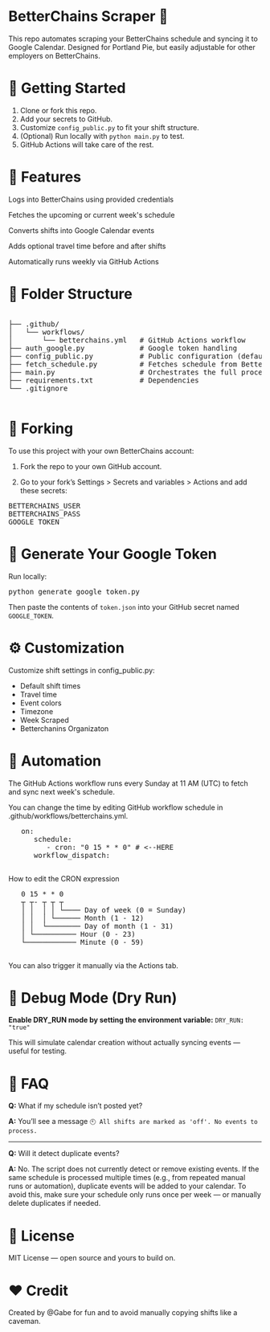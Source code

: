 # BetterChains Scraper 🧠

This repo automates scraping your BetterChains schedule and syncing it to Google Calendar. Designed for Portland Pie, but easily adjustable for other employers on BetterChains.

# 🚀 Getting Started

1. Clone or fork this repo.
2. Add your secrets to GitHub.
3. Customize `config_public.py` to fit your shift structure.
4. (Optional) Run locally with `python main.py` to test.
5. GitHub Actions will take care of the rest.

# 🧩 Features

Logs into BetterChains using provided credentials

Fetches the upcoming or current week's schedule

Converts shifts into Google Calendar events

Adds optional travel time before and after shifts

Automatically runs weekly via GitHub Actions

# 📁 Folder Structure

<pre lang="md">  
├── .github/  
│   └── workflows/  
│       └── betterchains.yml   # GitHub Actions workflow  
├── auth_google.py             # Google token handling  
├── config_public.py           # Public configuration (defaults, colors, labels)  
├── fetch_schedule.py          # Fetches schedule from BetterChains  
├── main.py                    # Orchestrates the full process  
├── requirements.txt           # Dependencies  
└── .gitignore
 </pre>

# 🍴 Forking

To use this project with your own BetterChains account:

1.  Fork the repo to your own GitHub account.

2.  Go to your fork’s Settings > Secrets and variables > Actions and add these secrets:
<pre lang="md">
BETTERCHAINS_USER
BETTERCHAINS_PASS
GOOGLE_TOKEN
</pre>

# 🔑 Generate Your Google Token

Run locally:

<pre lang = "nginx">
python generate_google_token.py
</pre>

Then paste the contents of `token.json` into your GitHub secret named `GOOGLE_TOKEN`.

# ⚙️ Customization

Customize shift settings in config_public.py:

- Default shift times
- Travel time
- Event colors
- Timezone
- Week Scraped
- Betterchanins Organizaton

# 🤖 Automation

The GitHub Actions workflow runs every Sunday at 11 AM (UTC) to fetch and sync next week's schedule.

You can change the time by editing GitHub workflow schedule in .github/workflows/betterchains.yml.

   <pre lang="yml">
   on:
      schedule:
         - cron: "0 15 * * 0" # <--HERE
      workflow_dispatch:
   </pre>

How to edit the CRON expression

   <pre lang="md">
   0 15 * * 0
   ┬ ┬- ┬ ┬ ┬
   │ │  │ │ └──── Day of week (0 = Sunday)
   │ │  │ └────── Month (1 - 12)
   │ │  └──────── Day of month (1 - 31)
   │ └────────── Hour (0 - 23)
   └──────────── Minute (0 - 59)
   </pre>

You can also trigger it manually via the Actions tab.

# 🧪 Debug Mode (Dry Run)

**Enable DRY_RUN mode by setting the environment variable:**
`DRY_RUN: "true"`

This will simulate calendar creation without actually syncing events — useful for testing.

# 🙋 FAQ

**Q:** What if my schedule isn’t posted yet?

**A:** You’ll see a message `🕙 All shifts are marked as 'off'. No events to process.`

---

**Q:** Will it detect duplicate events?

**A:** No. The script does not currently detect or remove existing events. If the same schedule is processed multiple times (e.g., from repeated manual runs or automation), duplicate events will be added to your calendar.
To avoid this, make sure your schedule only runs once per week — or manually delete duplicates if needed.

# 📜 License

MIT License — open source and yours to build on.

# ❤️ Credit

Created by @Gabe for fun and to avoid manually copying shifts like a caveman.
